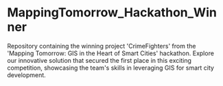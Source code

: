 # MappingTomorrow_Hackathon_Winner
Repository containing the winning project 'CrimeFighters' from the 'Mapping Tomorrow: GIS in the Heart of Smart Cities' hackathon. Explore our innovative solution that secured the first place in this exciting competition, showcasing the team's skills in leveraging GIS for smart city development.
